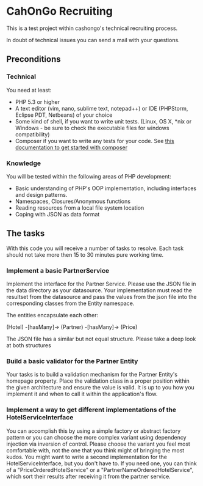 # CahOnGo Recruiting
This is a test project within cashongo's technical recruiting process.

In doubt of technical issues you can send a mail with your questions.

## Preconditions

### Technical
You need at least:

* PHP 5.3 or higher
* A text editor (vim, nano, sublime text, notepad++) or IDE (PHPStorm, Eclipse PDT, Netbeans) of your choice
* Some kind of shell, if you want to write unit tests. (Linux, OS X, *nix or Windows - be sure to check the executable files for windows compatibility)
* Composer if you want to write any tests for your code. See [this documentation to get started with composer](http://getcomposer.org/doc/00-intro.md#installation)

### Knowledge
You will be tested within the following areas of PHP development:

* Basic understanding of PHP's OOP implementation, including interfaces and design patterns.
* Namespaces, Closures/Anonymous functions
* Reading resources from a local file system location
* Coping with JSON as data format

## The tasks
With this code you will receive a number of tasks to resolve. Each task should
not take more then 15 to 30 minutes pure working time.

### Implement a basic PartnerService

Implement the interface for the Partner Service. Please use the JSON file in the data directory as your datasource. 
Your implementation must read the resultset from the datasource and pass the values from the json file into the corresponding classes from
the Entity namespace. 

The entities encapsulate each other:

(Hotel) -[hasMany]-> (Partner) -[hasMany]-> (Price)

The JSON file has a similar but not equal structure. Please take a deep look at both structures

### Build a basic validator for the Partner Entity

Your tasks is to build a validation mechanism for the Partner Entity's homepage
property. Place the validation class in a proper position within the given
architecture and ensure the value is valid. It is up to you how you implement
it and when to call it within the application's flow.

### Implement a way to get different implementations of the HotelServiceInterface

You can accomplish this by using a simple factory or abstract factory pattern or you can choose the more complex 
variant using dependency injection via inversion of control. Please choose the variant you feel most comfortable with, not
the one that you think might of bringing the most kudos. You might want to write a second implementation for the HotelServiceInterface, but
you don't have to. If you need one, you can think of a "PriceOrderedHotelService" or a "PartnerNameOrderedHotelService", which sort their 
results after receiving it from the partner service.
